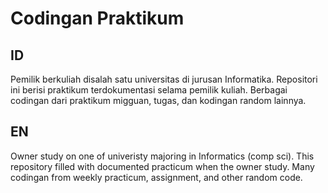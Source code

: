 # Codingan Praktikum
## ID
Pemilik berkuliah disalah satu universitas di jurusan Informatika. Repositori ini berisi praktikum terdokumentasi selama pemilik kuliah. Berbagai codingan dari praktikum migguan, tugas, dan kodingan random lainnya.

## EN
Owner study on one of univeristy majoring in Informatics (comp sci). This repository filled with documented practicum when the owner study. Many codingan from weekly practicum, assignment, and other random code.
